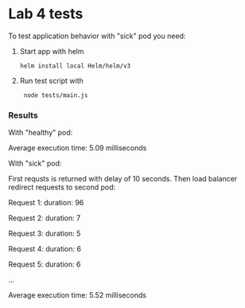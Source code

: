# Lab 4 tests

To test application behavior with "sick" pod you need:

1. Start app with helm
   
    ```
    helm install local Helm/helm/v3
    ```

2. Run test script with
    
   ```
    node tests/main.js
   ```

### Results

With "healthy" pod: 

Average execution time: 5.09 milliseconds

With "sick" pod:

First requsts is returned with delay of 10 seconds. Then load balancer redirect requests to second pod:

Request 1: duration: 96

Request 2: duration: 7

Request 3: duration: 5

Request 4: duration: 6

Request 5: duration: 6

...

Average execution time: 5.52 milliseconds

